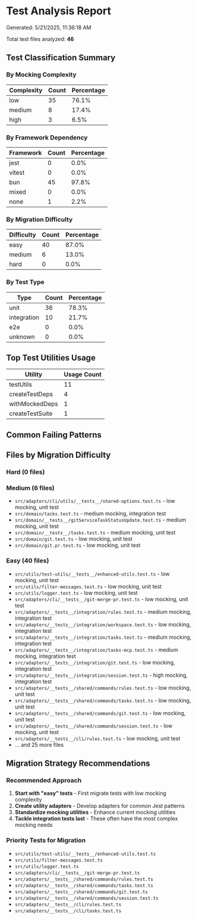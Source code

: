 # Test Analysis Report

Generated: 5/21/2025, 11:36:18 AM

Total test files analyzed: **46**

## Test Classification Summary

### By Mocking Complexity

| Complexity | Count | Percentage |
| ---------- | ----- | ---------- |
| low        | 35    | 76.1%      |
| medium     | 8     | 17.4%      |
| high       | 3     | 6.5%       |

### By Framework Dependency

| Framework | Count | Percentage |
| --------- | ----- | ---------- |
| jest      | 0     | 0.0%       |
| vitest    | 0     | 0.0%       |
| bun       | 45    | 97.8%      |
| mixed     | 0     | 0.0%       |
| none      | 1     | 2.2%       |

### By Migration Difficulty

| Difficulty | Count | Percentage |
| ---------- | ----- | ---------- |
| easy       | 40    | 87.0%      |
| medium     | 6     | 13.0%      |
| hard       | 0     | 0.0%       |

### By Test Type

| Type        | Count | Percentage |
| ----------- | ----- | ---------- |
| unit        | 36    | 78.3%      |
| integration | 10    | 21.7%      |
| e2e         | 0     | 0.0%       |
| unknown     | 0     | 0.0%       |

## Top Test Utilities Usage

| Utility         | Usage Count |
| --------------- | ----------- |
| testUtils       | 11          |
| createTestDeps  | 4           |
| withMockedDeps  | 1           |
| createTestSuite | 1           |

## Common Failing Patterns

## Files by Migration Difficulty

### Hard (0 files)

### Medium (6 files)

- `src/adapters/cli/utils/__tests__/shared-options.test.ts` - low mocking, unit test
- `src/domain/tasks.test.ts` - medium mocking, integration test
- `src/domain/__tests__/gitServiceTaskStatusUpdate.test.ts` - medium mocking, unit test
- `src/domain/__tests__/tasks.test.ts` - medium mocking, unit test
- `src/domain/git.test.ts` - low mocking, unit test
- `src/domain/git.pr.test.ts` - low mocking, unit test

### Easy (40 files)

- `src/utils/test-utils/__tests__/enhanced-utils.test.ts` - low mocking, unit test
- `src/utils/filter-messages.test.ts` - low mocking, unit test
- `src/utils/logger.test.ts` - low mocking, unit test
- `src/adapters/cli/__tests__/git-merge-pr.test.ts` - low mocking, unit test
- `src/adapters/__tests__/integration/rules.test.ts` - medium mocking, integration test
- `src/adapters/__tests__/integration/workspace.test.ts` - low mocking, integration test
- `src/adapters/__tests__/integration/tasks.test.ts` - medium mocking, integration test
- `src/adapters/__tests__/integration/tasks-mcp.test.ts` - medium mocking, integration test
- `src/adapters/__tests__/integration/git.test.ts` - low mocking, integration test
- `src/adapters/__tests__/integration/session.test.ts` - high mocking, integration test
- `src/adapters/__tests__/shared/commands/rules.test.ts` - low mocking, unit test
- `src/adapters/__tests__/shared/commands/tasks.test.ts` - low mocking, unit test
- `src/adapters/__tests__/shared/commands/git.test.ts` - low mocking, unit test
- `src/adapters/__tests__/shared/commands/session.test.ts` - low mocking, unit test
- `src/adapters/__tests__/cli/rules.test.ts` - low mocking, unit test
- ... and 25 more files

## Migration Strategy Recommendations

### Recommended Approach

1. **Start with "easy" tests** - First migrate tests with low mocking complexity
2. **Create utility adapters** - Develop adapters for common Jest patterns
3. **Standardize mocking utilities** - Enhance current mocking utilities
4. **Tackle integration tests last** - These often have the most complex mocking needs

### Priority Tests for Migration

- `src/utils/test-utils/__tests__/enhanced-utils.test.ts`
- `src/utils/filter-messages.test.ts`
- `src/utils/logger.test.ts`
- `src/adapters/cli/__tests__/git-merge-pr.test.ts`
- `src/adapters/__tests__/shared/commands/rules.test.ts`
- `src/adapters/__tests__/shared/commands/tasks.test.ts`
- `src/adapters/__tests__/shared/commands/git.test.ts`
- `src/adapters/__tests__/shared/commands/session.test.ts`
- `src/adapters/__tests__/cli/rules.test.ts`
- `src/adapters/__tests__/cli/tasks.test.ts`
